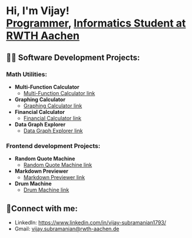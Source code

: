 <h1>Hi, I'm Vijay! <br/><a href="https://github.com/VijSub">Programmer</a>, <a href="https://www.linkedin.com/in/vijay-s-880a30218/">Informatics Student at RWTH Aachen</a></h1>

<h2>👨‍💻 Software Development Projects: </h2>

<h3>Math Utilities:</h3>

- <b>Multi-Function Calculator</b>
  - [Multi-Function Calculator link](https://github.com/VijSub/Multi-Function_Calculator)
- <b>Graphing Calculator</b>
  - [Graphing Calculator link](https://github.com/VijSub/Graphing_Calculator)
- <b>Financial Calculator</b>
  - [Financial Calculator link](https://github.com/VijSub/Financial_Calculator)
- <b>Data Graph Explorer</b>
  - [Data Graph Explorer link](https://github.com/VijSub/Data_Graph_Explorer)
 
<h3>Frontend development Projects:</h3>

- <b>Random Quote Machine</b>
  - [Random Quote Machine link](https://github.com/VijSub/Random_Quote_Machine)
- <b>Markdown Previewer</b>
  - [Markdown Previewer link](https://vijay-markdown-previewer.netlify.app/)
- <b>Drum Machine</b>
  - [Drum Machine link](https://vijay-drum-machine.netlify.app/)
 
 <h2>🤳Connect with me:</h2>
 
- LinkedIn: https://www.linkedin.com/in/vijay-subramanian1793/
- Gmail: vijay.subramanian@rwth-aachen.de

